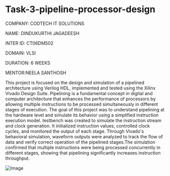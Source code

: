 # Task-3-pipeline-processor-design

COMPANY: CODTECH IT SOLUTIONS

NAME: DINDUKURTHI JAGADEESH

INTER ID: CT06DM502

DOMAIN: VLSI

DURATION: 6 WEEKS

MENTOR:NEELA SANTHOSH

This project is focused on the design and simulation of a pipelined architecture using Verilog HDL, implemented and tested using the Xilinx Vivado Design Suite. Pipelining is a fundamental concept in digital and computer architecture that enhances the performance of processors by allowing multiple instructions to be processed simultaneously in different stages of execution. The goal of this project was to understand pipelining at the hardware level and simulate its behavior using a simplified instruction execution model. testbench was created to simulate the instruction stream and clock generation. It initialized instruction values, controlled clock cycles, and monitored the output of each stage. Through Vivado's behavioral simulation, waveform outputs were analyzed to track the flow of data and verify correct operation of the pipelined stages.The simulation confirmed that multiple instructions were being processed concurrently in different stages, showing that pipelining significantly increases instruction throughput.

![Image](https://github.com/user-attachments/assets/a1f994c3-4d13-41f8-8ebe-2989ce41107f)


